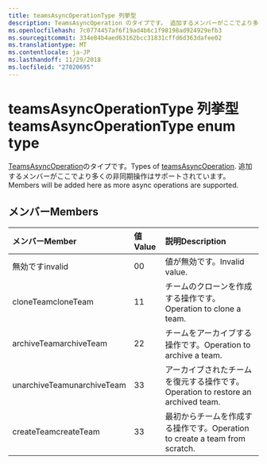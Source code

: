 ```yaml
---
title: teamsAsyncOperationType 列挙型
description: TeamsAsyncOperation のタイプです。 追加するメンバーがここでより多くの非同期操作はサポートされています。
ms.openlocfilehash: 7c0774457af6f19ad4b6c1f98198ad924929efb3
ms.sourcegitcommit: 334e84b4aed63162bcc31831cffd6d363dafee02
ms.translationtype: MT
ms.contentlocale: ja-JP
ms.lasthandoff: 11/29/2018
ms.locfileid: "27020695"
---
```

# <a name="teamsasyncoperationtype-enum-type"></a><span data-ttu-id="cff89-104">teamsAsyncOperationType 列挙型</span><span class="sxs-lookup"><span data-stu-id="cff89-104">teamsAsyncOperationType enum type</span></span>



<span data-ttu-id="cff89-105">[TeamsAsyncOperation](teamsasyncoperation.md)のタイプです。</span><span class="sxs-lookup"><span data-stu-id="cff89-105">Types of [teamsAsyncOperation](teamsasyncoperation.md).</span></span> <span data-ttu-id="cff89-106">追加するメンバーがここでより多くの非同期操作はサポートされています。</span><span class="sxs-lookup"><span data-stu-id="cff89-106">Members will be added here as more async operations are supported.</span></span>

## <a name="members"></a><span data-ttu-id="cff89-107">メンバー</span><span class="sxs-lookup"><span data-stu-id="cff89-107">Members</span></span>

| <span data-ttu-id="cff89-108">メンバー</span><span class="sxs-lookup"><span data-stu-id="cff89-108">Member</span></span> | <span data-ttu-id="cff89-109">値</span><span class="sxs-lookup"><span data-stu-id="cff89-109">Value</span></span>| <span data-ttu-id="cff89-110">説明</span><span class="sxs-lookup"><span data-stu-id="cff89-110">Description</span></span> |
|:---------------|:--------|:----------|
|<span data-ttu-id="cff89-111">無効です</span><span class="sxs-lookup"><span data-stu-id="cff89-111">invalid</span></span>|<span data-ttu-id="cff89-112">0</span><span class="sxs-lookup"><span data-stu-id="cff89-112">0</span></span>|<span data-ttu-id="cff89-113">値が無効です。</span><span class="sxs-lookup"><span data-stu-id="cff89-113">Invalid value.</span></span>|
|<span data-ttu-id="cff89-114">cloneTeam</span><span class="sxs-lookup"><span data-stu-id="cff89-114">cloneTeam</span></span>|<span data-ttu-id="cff89-115">1</span><span class="sxs-lookup"><span data-stu-id="cff89-115">1</span></span>|<span data-ttu-id="cff89-116">チームのクローンを作成する操作です。</span><span class="sxs-lookup"><span data-stu-id="cff89-116">Operation to clone a team.</span></span>|
|<span data-ttu-id="cff89-117">archiveTeam</span><span class="sxs-lookup"><span data-stu-id="cff89-117">archiveTeam</span></span>|<span data-ttu-id="cff89-118">2</span><span class="sxs-lookup"><span data-stu-id="cff89-118">2</span></span>|<span data-ttu-id="cff89-119">チームをアーカイブする操作です。</span><span class="sxs-lookup"><span data-stu-id="cff89-119">Operation to archive a team.</span></span>|
|<span data-ttu-id="cff89-120">unarchiveTeam</span><span class="sxs-lookup"><span data-stu-id="cff89-120">unarchiveTeam</span></span>|<span data-ttu-id="cff89-121">3</span><span class="sxs-lookup"><span data-stu-id="cff89-121">3</span></span>|<span data-ttu-id="cff89-122">アーカイブされたチームを復元する操作です。</span><span class="sxs-lookup"><span data-stu-id="cff89-122">Operation to restore an archived team.</span></span>|
|<span data-ttu-id="cff89-123">createTeam</span><span class="sxs-lookup"><span data-stu-id="cff89-123">createTeam</span></span>|<span data-ttu-id="cff89-124">3</span><span class="sxs-lookup"><span data-stu-id="cff89-124">3</span></span>|<span data-ttu-id="cff89-125">最初からチームを作成する操作です。</span><span class="sxs-lookup"><span data-stu-id="cff89-125">Operation to create a team from scratch.</span></span>|

